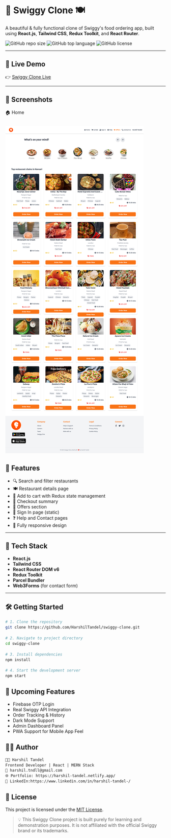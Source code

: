 # 🛵 Swiggy Clone 🍽️

A beautiful & fully functional clone of Swiggy's food ordering app, built using **React.js**, **Tailwind CSS**, **Redux Toolkit**, and **React Router**.

![GitHub repo size](https://img.shields.io/github/repo-size/yourusername/swiggy-clone?style=flat-square)
![GitHub top language](https://img.shields.io/github/languages/top/yourusername/swiggy-clone?style=flat-square)
![GitHub license](https://img.shields.io/github/license/yourusername/swiggy-clone?style=flat-square)

---

## 🚀 Live Demo

👉 [Swiggy Clone Live](https://namastekhana.vercel.app/)

---

## 📸 Screenshots

 🏠 Home 

 ![Home](screenshots/home.png) 
---

## 🌟 Features

- 🔍 Search and filter restaurants  
- 🍽️ Restaurant details page  
- 🛒 Add to cart with Redux state management  
- 🧾 Checkout summary 
- 🎁 Offers section  
- 🧑 Sign In page (static)  
- ❓ Help and Contact pages  
- 📲 Fully responsive design  

---

## 🧰 Tech Stack

- **React.js**
- **Tailwind CSS**
- **React Router DOM v6**
- **Redux Toolkit**
- **Parcel Bundler**
- **Web3Forms** (for contact form)

---

## 🛠️ Getting Started

```bash
# 1. Clone the repository
git clone https://github.com/HarshilTandel/swiggy-clone.git

# 2. Navigate to project directory
cd swiggy-clone

# 3. Install dependencies
npm install

# 4. Start the development server
npm start
```

## 🔮 Upcoming Features

-  Firebase OTP Login  
-  Real Swiggy API Integration  
- Order Tracking & History  
- Dark Mode Support  
-  Admin Dashboard Panel  
-  PWA Support for Mobile App Feel  

## 🙋‍♂️ Author

```txt
👨‍💻 Harshil Tandel  
Frontend Developer | React | MERN Stack  
📧 harshil.tndll@gmail.com  
🌐 Portfolio: https://harshil-tandel.netlify.app/
🔗 LinkedIn:https://www.linkedin.com/in/harshil-tandel-/
```

## 📜 License


This project is licensed under the [MIT License](LICENSE).

> 💡 This Swiggy Clone project is built purely for learning and demonstration purposes. It is not affiliated with the official Swiggy brand or its trademarks.

